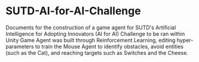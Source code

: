 # SUTD-AI-for-AI-Challenge

Documents for the construction of a game agent for SUTD's Artificial Intelligence for Adopting Innovators (AI for AI) Challenge to be ran within Unity
Game Agent was built through Reinforcement Learning, editing hyper-parameters to train the Mouse Agent to identify obstacles, avoid entities (such as the Cat), and reaching targets such as Switches and the Cheese.
